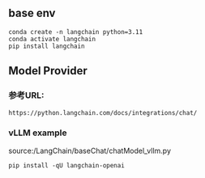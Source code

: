## base env
```
conda create -n langchain python=3.11
conda activate langchain
pip install langchain

```
## Model Provider
### 参考URL:
```
https://python.langchain.com/docs/integrations/chat/
```
### vLLM example  
source:/LangChain/baseChat/chatModel_vllm.py
```
pip install -qU langchain-openai
```